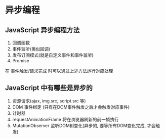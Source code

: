 # 异步编程


## JavaScript 异步编程方法
1. 回调函数
2. 事件监听(类似回调)
3. 发布订阅模式(就是自定义事件和事件监听)
4. Promise

在 事件触发/请求完成 时可以通过上述方法运行对应处理

## JavaScript 中有哪些是异步的

1. 资源请求(ajax, img.src, script.src 等)
2. DOM 事件绑定 (只有在DOM事件触发之后才会触发对应事件)
3. 计时器
4. requestAnimationFrame 将在浏览器刷新的前一帧执行
5. MutationObserver 监听DOM树变化(异步的, 要等所有DOM变化完成, 才会触发)